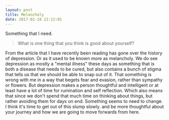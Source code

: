 ```yaml
---
layout: post
title: Melancholy
date: 2017-02-18 22:12:01
---
```


Something that I need.

> What is one thing that you think is good about yourself?

From the article that I have recently been reading has gone over the history of depression. Or as it used to be known more as melancholy. We do see depression as mostly a "mental illness" these days as something that is both a disease that needs to be cured, but also contains a bunch of stigma that tells us that we should be able to snap out of it. That something is wrong with me in a way that begets fear and evasion, rather than sympathy or flowers. But depression makes a person thoughtful and intelligent or at least have a lot of time for rumination and self reflection. Which also means that since we don't spend that much time on thinking about things, but rather avoiding them for days on end. Something seems to need to change. I think it's time to get out of this slump slowly. and be more thoughtful about your journey and how we are going to move forwards from here. 